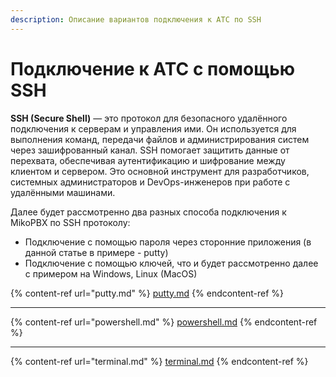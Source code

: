 ```yaml
---
description: Описание вариантов подключения к АТС по SSH
---
```


# Подключение к АТС с помощью SSH

**SSH (Secure Shell)** — это протокол для безопасного удалённого подключения к серверам и управления ими. Он используется для выполнения команд, передачи файлов и администрирования систем через зашифрованный канал. SSH помогает защитить данные от перехвата, обеспечивая аутентификацию и шифрование между клиентом и сервером. Это основной инструмент для разработчиков, системных администраторов и DevOps-инженеров при работе с удалёнными машинами.

Далее будет рассмотренно два разных способа подключения к MikoPBX по SSH протоколу:

* Подключение с помощью пароля через сторонние приложения (в данной статье в примере - putty)
* Подключение с помощью ключей, что и будет рассмотренно далее с примером на Windows, Linux (MacOS)

{% content-ref url="putty.md" %}
[putty.md](putty.md)
{% endcontent-ref %}

***

{% content-ref url="powershell.md" %}
[powershell.md](powershell.md)
{% endcontent-ref %}

***

{% content-ref url="terminal.md" %}
[terminal.md](terminal.md)
{% endcontent-ref %}
